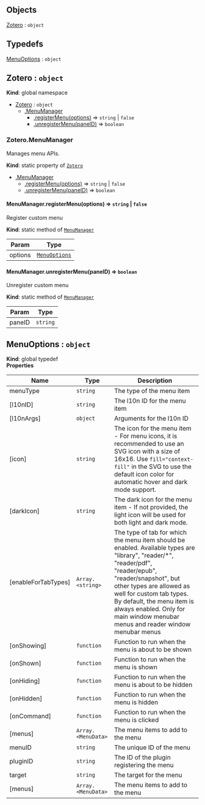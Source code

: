 ## Objects

<dl>
<dt><a href="#Zotero">Zotero</a> : <code>object</code></dt>
<dd></dd>
</dl>

## Typedefs

<dl>
<dt><a href="#MenuOptions">MenuOptions</a> : <code>object</code></dt>
<dd></dd>
</dl>

<a name="Zotero"></a>

## Zotero : <code>object</code>
**Kind**: global namespace  

* [Zotero](#Zotero) : <code>object</code>
    * [.MenuManager](#Zotero.MenuManager)
        * [.registerMenu(options)](#Zotero.MenuManager.registerMenu) ⇒ <code>string</code> \| <code>false</code>
        * [.unregisterMenu(paneID)](#Zotero.MenuManager.unregisterMenu) ⇒ <code>boolean</code>

<a name="Zotero.MenuManager"></a>

### Zotero.MenuManager
Manages menu APIs.

**Kind**: static property of [<code>Zotero</code>](#Zotero)  

* [.MenuManager](#Zotero.MenuManager)
    * [.registerMenu(options)](#Zotero.MenuManager.registerMenu) ⇒ <code>string</code> \| <code>false</code>
    * [.unregisterMenu(paneID)](#Zotero.MenuManager.unregisterMenu) ⇒ <code>boolean</code>

<a name="Zotero.MenuManager.registerMenu"></a>

#### MenuManager.registerMenu(options) ⇒ <code>string</code> \| <code>false</code>
Register custom menu

**Kind**: static method of [<code>MenuManager</code>](#Zotero.MenuManager)  

| Param | Type |
| --- | --- |
| options | [<code>MenuOptions</code>](#MenuOptions) | 

<a name="Zotero.MenuManager.unregisterMenu"></a>

#### MenuManager.unregisterMenu(paneID) ⇒ <code>boolean</code>
Unregister custom menu

**Kind**: static method of [<code>MenuManager</code>](#Zotero.MenuManager)  

| Param | Type |
| --- | --- |
| paneID | <code>string</code> | 

<a name="MenuOptions"></a>

## MenuOptions : <code>object</code>
**Kind**: global typedef  
**Properties**

| Name | Type | Description |
| --- | --- | --- |
| menuType | <code>string</code> | The type of the menu item |
| [l10nID] | <code>string</code> | The l10n ID for the menu item |
| [l10nArgs] | <code>object</code> | Arguments for the l10n ID |
| [icon] | <code>string</code> | The icon for the menu item - For menu icons, it is recommended to use an SVG icon with a size of 16x16. Use `fill="context-fill"` in the SVG to use the default icon color for automatic hover and dark mode support. |
| [darkIcon] | <code>string</code> | The dark icon for the menu item - If not provided, the light icon will be used for both light and dark mode. |
| [enableForTabTypes] | <code>Array.&lt;string&gt;</code> | The type of tab for which the menu item should be enabled. Available types are "library", "reader/*", "reader/pdf", "reader/epub", "reader/snapshot", but other types are allowed as well for custom tab types. By default, the menu item is always enabled. Only for main window menubar menus and reader window menubar menus |
| [onShowing] | <code>function</code> | Function to run when the menu is about to be shown |
| [onShown] | <code>function</code> | Function to run when the menu is shown |
| [onHiding] | <code>function</code> | Function to run when the menu is about to be hidden |
| [onHidden] | <code>function</code> | Function to run when the menu is hidden |
| [onCommand] | <code>function</code> | Function to run when the menu is clicked |
| [menus] | <code>Array.&lt;MenuData&gt;</code> | The menu items to add to the menu |
| menuID | <code>string</code> | The unique ID of the menu |
| pluginID | <code>string</code> | The ID of the plugin registering the menu |
| target | <code>string</code> | The target for the menu |
| [menus] | <code>Array.&lt;MenuData&gt;</code> | The menu items to add to the menu |

